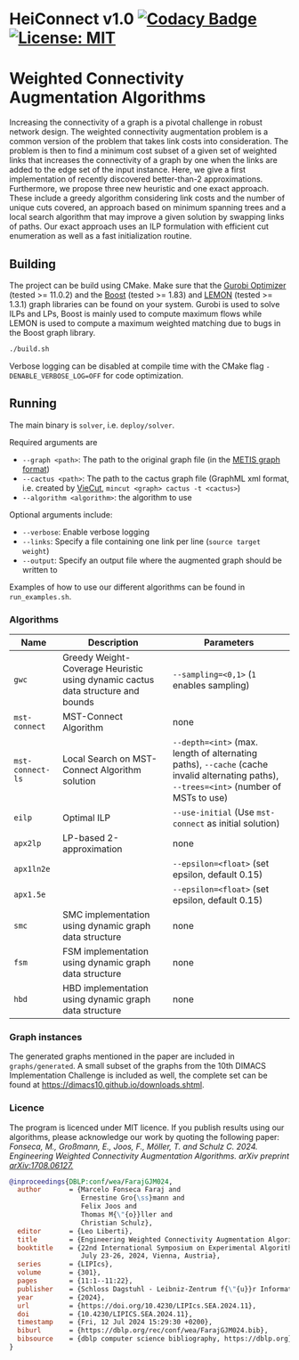 HeiConnect v1.0 [![Codacy Badge](https://app.codacy.com/project/badge/Grade/9d0d08ba6b2d42699ab74fe5f9697bb9)](https://www.codacy.com/gh/KaHIP/KaHIP/dashboard?utm_source=github.com&utm_medium=referral&utm_content=KaHIP/KaHIP&utm_campaign=Badge_Grade)
[![License: MIT](https://img.shields.io/badge/License-MIT-yellow.svg)](https://opensource.org/licenses/MIT)
=====

# Weighted Connectivity Augmentation Algorithms

Increasing the connectivity of a graph is a pivotal challenge in robust network design. The weighted connectivity augmentation problem is a common version of the problem that takes link costs into consideration. The problem is then to find a minimum cost subset of a given set of weighted links that increases the connectivity of a graph by one when the links are added to the edge set of the input instance. Here, we give a first implementation of recently discovered better-than-2 approximations. Furthermore, we propose three new heuristic and one exact approach. These include a greedy algorithm considering link costs and the number of unique cuts covered, an approach based on minimum spanning trees and a local search algorithm that may improve a given solution by swapping links of paths. Our exact approach uses an ILP formulation with efficient cut enumeration as well as a fast initialization routine. 


## Building

The project can be build using CMake. Make sure that the [Gurobi Optimizer](https://www.gurobi.com/solutions/gurobi-optimizer) (tested >= 11.0.2) and the [Boost](https://boost.org) (tested >= 1.83) and [LEMON](https://lemon.cs.elte.hu/trac/lemon) (tested >= 1.3.1) graph libraries can be found on your system. Gurobi is used to solve ILPs and LPs, Boost is mainly used to compute maximum flows while LEMON is used to compute a maximum weighted matching due to bugs in the Boost graph library.

```sh
./build.sh
```

Verbose logging can be disabled at compile time with the CMake flag `-DENABLE_VERBOSE_LOG=OFF` for code optimization.

## Running

The main binary is `solver`, i.e. `deploy/solver`.

Required arguments are

- `--graph <path>`: The path to the original graph file (in the [METIS graph format](http://people.sc.fsu.edu/~jburkardt/data/metis_graph/metis_graph.html))
- `--cactus <path>`: The path to the cactus graph file (GraphML xml format, i.e. created by [VieCut](https://github.com/VieCut/VieCut), `mincut <graph> cactus -t <cactus>`)
- `--algorithm <algorithm>`: the algorithm to use

Optional arguments include:

- `--verbose`: Enable verbose logging
- `--links`: Specify a file containing one link per line (`source target weight`)
- `--output`: Specify an output file where the augmented graph should be written to

Examples of how to use our different algorithms can be found in `run_examples.sh`.

### Algorithms

| Name             | Description                                                                     | Parameters                                                                                                                               |
| ---------------- | ------------------------------------------------------------------------------- | ---------------------------------------------------------------------------------------------------------------------------------------- |
| `gwc`            | Greedy Weight-Coverage Heuristic using dynamic cactus data structure and bounds | `--sampling=<0,1>` (`1` enables sampling)                                                                                                |
| `mst-connect`    | MST-Connect Algorithm                                                           | none                                                                                                                                     |
| `mst-connect-ls` | Local Search on MST-Connect Algorithm solution                                  | `--depth=<int>` (max. length of alternating paths), `--cache` (cache invalid alternating paths), `--trees=<int>` (number of MSTs to use) |
| `eilp`           | Optimal ILP                                                                     | `--use-initial` (Use `mst-connect` as initial solution)                                                                                  |
| `apx2lp`         | LP-based 2-approximation                                                        | none                                                                                                                                     |
| `apx1ln2e`       |                                                                                 | `--epsilon=<float>` (set epsilon, default 0.15)                                                                                          |
| `apx1.5e`        |                                                                                 | `--epsilon=<float>` (set epsilon, default 0.15)                                                                                          |
| `smc`            | SMC implementation using dynamic graph data structure                           | none                                                                                                                                     |
| `fsm`            | FSM implementation using dynamic graph data structure                           | none                                                                                                                                     |
| `hbd`            | HBD implementation using dynamic graph data structure                           | none                                                                                                                                     |

### Graph instances

The generated graphs mentioned in the paper are included in `graphs/generated`. A small subset of the graphs from the 10th DIMACS Implementation Challenge is included as well, the complete set can be found at https://dimacs10.github.io/downloads.shtml.

### Licence

The program is licenced under MIT licence.
If you publish results using our algorithms, please acknowledge our work by quoting the following paper:
_Fonseca, M., Großmann, E., Joos, F., Möller, T. and Schulz C. 2024. Engineering Weighted Connectivity Augmentation Algorithms. arXiv preprint [arXiv:1708.06127.](https://arxiv.org/abs/2402.07753)_

```bibtex
@inproceedings{DBLP:conf/wea/FarajGJM024,
  author       = {Marcelo Fonseca Faraj and
                  Ernestine Gro{\ss}mann and
                  Felix Joos and
                  Thomas M{\"{o}}ller and
                  Christian Schulz},
  editor       = {Leo Liberti},
  title        = {Engineering Weighted Connectivity Augmentation Algorithms},
  booktitle    = {22nd International Symposium on Experimental Algorithms, {SEA} 2024,
                  July 23-26, 2024, Vienna, Austria},
  series       = {LIPIcs},
  volume       = {301},
  pages        = {11:1--11:22},
  publisher    = {Schloss Dagstuhl - Leibniz-Zentrum f{\"{u}}r Informatik},
  year         = {2024},
  url          = {https://doi.org/10.4230/LIPIcs.SEA.2024.11},
  doi          = {10.4230/LIPICS.SEA.2024.11},
  timestamp    = {Fri, 12 Jul 2024 15:29:30 +0200},
  biburl       = {https://dblp.org/rec/conf/wea/FarajGJM024.bib},
  bibsource    = {dblp computer science bibliography, https://dblp.org}
}
```
